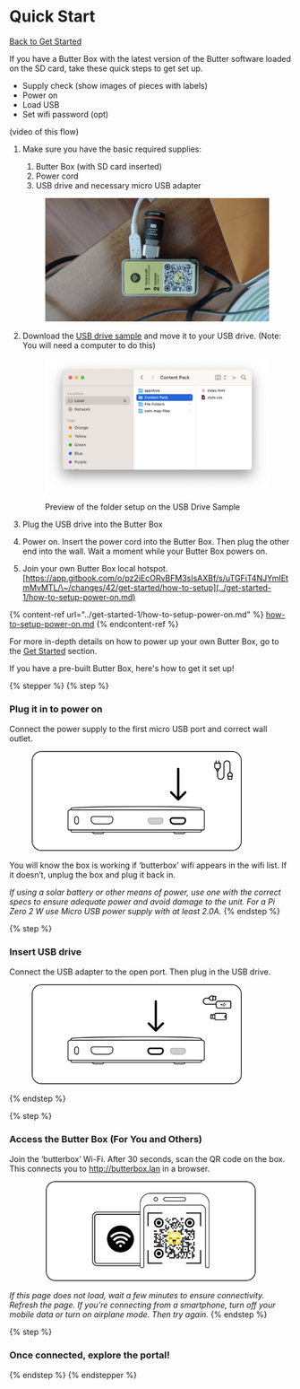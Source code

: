 # Quick Start

[Back to Get Started](../)

If you have a Butter Box with the latest version of the Butter software loaded on the SD card, take these quick steps to get set up.

* Supply check (show images of pieces with labels)
* Power on
* Load USB
* Set wifi password (opt)

(video of this flow)



1.  Make sure you have the basic required supplies:&#x20;

    1. Butter Box  (with SD card inserted)
    2. Power cord&#x20;
    3. USB drive and necessary micro USB adapter

    <figure><img src="../.gitbook/assets/Screenshot 2025-08-01 at 6.16.08 AM.png" alt=""><figcaption></figcaption></figure>


2.  Download the [USB drive sample](https://drive.google.com/file/d/1pQL0v-cHRjrytPi6BlK5bB4-r_eEarTV/view?usp=sharing) and move it to your USB drive. (Note: You will need a computer to do this)



    <figure><img src="../.gitbook/assets/Screenshot 2025-08-05 at 2.09.49 PM (1).png" alt=""><figcaption><p>Preview of the folder setup on the USB Drive Sample</p></figcaption></figure>


3. Plug the USB drive into the Butter Box
4. Power on. Insert the power cord into the Butter Box. Then plug the other end into the wall. Wait a moment while your Butter Box powers on.
5. Join your own Butter Box local hotspot. [https://app.gitbook.com/o/pz2iEcORvBFM3sIsAXBf/s/uTGFiT4NJYmIEtmMvMTL/\~/changes/42/get-started/how-to-setup](../get-started-1/how-to-setup-power-on.md)

{% content-ref url="../get-started-1/how-to-setup-power-on.md" %}
[how-to-setup-power-on.md](../get-started-1/how-to-setup-power-on.md)
{% endcontent-ref %}

For more in-depth details on how to power up your own Butter Box, go to the [Get Started](../get-started-1/) section.



If you have a pre-built Butter Box, here's how to get it set up!

{% stepper %}
{% step %}
### Plug it in to power on

Connect the power supply to the first micro USB port and correct wall outlet.

<figure><img src="../.gitbook/assets/1.png" alt="" width="375"><figcaption></figcaption></figure>

You will know the box is working if ‘butterbox’ wifi appears in the wifi list. If it doesn’t, unplug the box and plug it back in.

_If using a solar battery or other means of power, use one with the correct specs to ensure adequate power and avoid damage to the unit. For a Pi Zero 2 W use Micro USB power supply with at least 2.0A._
{% endstep %}

{% step %}
### Insert USB drive

Connect the USB adapter to the open port. Then plug in the USB drive.

<figure><img src="../.gitbook/assets/2.png" alt="" width="375"><figcaption></figcaption></figure>
{% endstep %}

{% step %}
### Access the Butter Box (For You and Others)

Join the ‘butterbox’ Wi-Fi. After 30 seconds, scan the QR code on the box. This connects you to http://butterbox.lan in a browser.

<div align="center"><figure><img src="../.gitbook/assets/qr code.png" alt="" width="375"><figcaption></figcaption></figure></div>

_If this page does not load, wait a few minutes to ensure connectivity. Refresh the page. If you’re connecting from a smartphone, turn off your mobile data or turn on airplane mode. Then try again._
{% endstep %}

{% step %}
### Once connected, explore the portal!
{% endstep %}
{% endstepper %}
